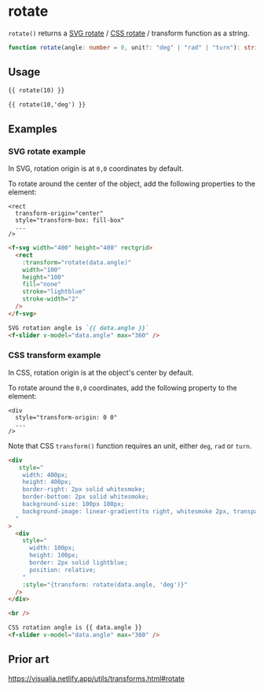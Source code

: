 # rotate

`rotate()` returns a [SVG rotate](https://developer.mozilla.org/en-US/docs/Web/SVG/Attribute/transform#rotate) / [CSS rotate](<https://developer.mozilla.org/en-US/docs/Web/CSS/transform-function/rotate()>) / transform function as a string.

```ts
function rotate(angle: number = 0, unit?: "deg" | "rad" | "turn"): string;
```

## Usage

```md
{{ rotate(10) }}

{{ rotate(10,'deg') }}
```

## Examples

### SVG rotate example

In SVG, rotation origin is at `0,0` coordinates by default.

To rotate around the center of the object, add the following properties to the element:

```
<rect
  transform-origin="center"
  style="transform-box: fill-box"
  ...
/>
```

```md
<f-svg width="400" height="400" rectgrid>
  <rect
    :transform="rotate(data.angle)"
    width="100"
    height="100"
    fill="none"
    stroke="lightblue"
    stroke-width="2"
  />
</f-svg>

SVG rotation angle is `{{ data.angle }}`
<f-slider v-model="data.angle" max="360" />
```

### CSS transform example

In CSS, rotation origin is at the object's center by default.

To rotate around the `0,0` coordinates, add the following property to the element:

```
<div
  style="transform-origin: 0 0"
  ...
/>
```

Note that CSS `transform()` function requires an unit, either `deg`, `rad` or `turn`.

```md
<div
   style="
    width: 400px;
    height: 400px;
    border-right: 2px solid whitesmoke;
    border-bottom: 2px solid whitesmoke;
    background-size: 100px 100px;
    background-image: linear-gradient(to right, whitesmoke 2px, transparent 2px), linear-gradient(to bottom, whitesmoke 2px, transparent 2px);
  "
>
  <div
    style="
      width: 100px;
      height: 100px;
      border: 2px solid lightblue;
      position: relative;
    "
    :style="{transform: rotate(data.angle, 'deg')}"
  /> 
</div>

<br />

CSS rotation angle is {{ data.angle }}
<f-slider v-model="data.angle" max="360" />
```

## Prior art

https://visualia.netlify.app/utils/transforms.html#rotate
